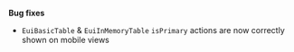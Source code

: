 **Bug fixes**

- `EuiBasicTable` & `EuiInMemoryTable` `isPrimary` actions are now correctly shown on mobile views
